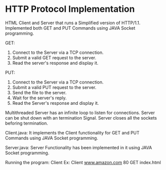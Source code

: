# HTTP Protocol Implementation
HTML Client and Server that runs a Simplified version of HTTP/1.1.
Implemented both GET and PUT Commands using JAVA Socket programming.

GET: 
1. Connect to the Server via a TCP connection.
2. Submit a valid GET request to the server.
3. Read the server's response and display it.

PUT:
1. Connect to the Server via a TCP connection.
2. Submit a valid PUT request to the server.
3. Send the file to the server.
4. Wait for the server's reply.
5. Read the Server's response and display it.

Multithreaded Server has an infinite loop to listen for connections. Server can
be shut down with an termination Signal.
Server closes all the sockets beforing termination.

Client.java:
It implements the Client functionality for GET and PUT Commands using JAVA Socket programming.

Server.java:
Server Functionality has been implemented in it using JAVA Socket programming.

Running the program:
Client <Web URL> <port number> <Command either GET or PUT> <File name>
Ex: Client www.amazon.com 80 GET index.html

